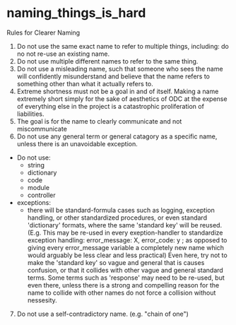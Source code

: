 # naming_things_is_hard
Rules for Clearer Naming


1. Do not use the same exact name to refer to multiple things, including: do no not re-use an existing name.
2. Do not use multiple different names to refer to the same thing.
3. Do not use a misleading name, such that someone who sees the name will confidently misunderstand and believe that the name refers to something other than what it actually refers to.
4. Extreme shortness must not be a goal in and of itself. Making a name extremely short simply for the sake of aesthetics of ODC at the expense of everything else in the project is a catastrophic proliferation of liabilities.
5. The goal is for the name to clearly communicate and not miscommunicate
6. Do not use any general term or general catagory as a specific name, unless there is an unavoidable exception.
- Do not use:
  - string
  - dictionary
  - code
  - module
  - controller
- exceptions:
  - there will be standard-formula cases such as logging, exception handling, or other standardized procedures, or even standard 'dictionary' formats, where the same 'standard key' will be reused. (E.g. This may be re-used in every exeption-handler to standardize exception handling: error_message: X, error_code: y ; as opposed to giving every error_message variable a completely new name which would arguably be less clear and less practical) Even here, try not to make the 'standard key' so vague and general that is causes confusion, or that it collides with other vague and general standard terms. Some terms such as 'response' may need to be re-used, but even there, unless there is a strong and compelling reason for the name to collide with other names do not force a collision without nessesity. 
7. Do not use a self-contradictory name. (e.g. "chain of one")
